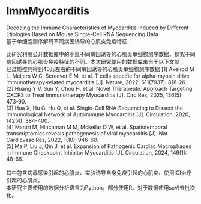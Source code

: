 # ImmMyocarditis

Decoding the Immune Characteristics of Myocarditis Induced by Different Etiologies Based on Mouse Single-Cell RNA
Sequencing Data<br>
基于单细胞测序解码不同病因诱导的心肌炎免疫特征

此研究利用公开数据库中的小鼠不同病因诱导的心肌炎单细胞测序数据，探究不同病因诱导的心肌炎免疫特征的不同。本次研究使用的数据库来自于以下文献：<br>
经过质控共得到40万左右的不同病因诱导的心肌炎单细胞测序数据
[1] Axelrod M L, Meijers W C, Screever E M, et al. T cells specific for alpha-myosin drive immunotherapy-related
myocarditis [J]. Nature, 2022, 611(7937): 818-26.<br>
[2] Huang Y V, Sun Y, Chou H, et al. Novel Therapeutic Approach Targeting CXCR3 to Treat Immunotherapy
Myocarditis [J]. Circ Res, 2025, 136(5): 473-90.<br>
[3] Hua X, Hu G, Hu Q, et al. Single-Cell RNA Sequencing to Dissect the Immunological Network of Autoimmune
Myocarditis [J]. Circulation, 2020, 142(4): 384-400.<br>
[4] Mantri M, Hinchman M M, Mckellar D W, et al. Spatiotemporal transcriptomics reveals pathogenesis of viral
myocarditis [J]. Nat Cardiovasc Res, 2022, 1(10): 946-60.<br>
[5] Ma P, Liu J, Qin J, et al. Expansion of Pathogenic Cardiac Macrophages in Immune Checkpoint Inhibitor
Myocarditis [J]. Circulation, 2024, 149(1): 48-66.<br>
<br>
其中包含病毒感染引起的心肌炎、实验诱导自身免疫引起的心肌炎、使用ICI治疗引起的心肌炎。<br>
本研究主要使用的数据分析语言为Python，部分使用R。对于数据使用scVI去批次化。